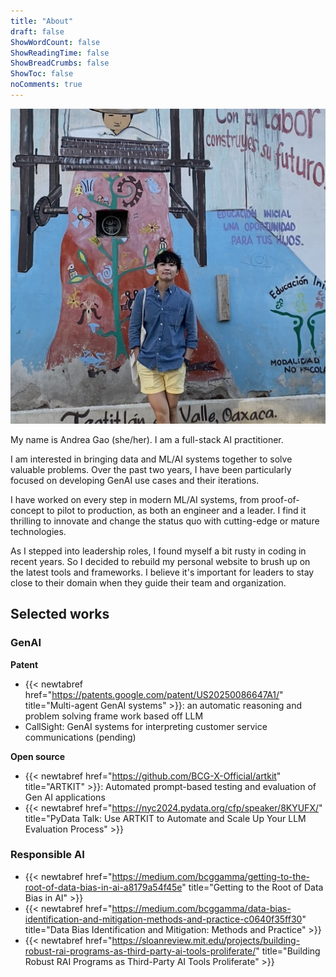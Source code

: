 ```yaml
---
title: "About"
draft: false
ShowWordCount: false
ShowReadingTime: false
ShowBreadCrumbs: false
ShowToc: false
noComments: true
---
```


<img src="images/profile.jpg" alt="about me" width="600"/>

My name is Andrea Gao (she/her). I am a full-stack AI practitioner.

I am interested in bringing data and ML/AI systems together to solve valuable problems. Over the past two years, I have been particularly focused on developing GenAI use cases and their iterations.

I have worked on every step in modern ML/AI systems, from proof-of-concept to pilot to production, as both an engineer and a leader. I find it thrilling to innovate and change the status quo with cutting-edge or mature technologies.

As I stepped into leadership roles, I found myself a bit rusty in coding in recent years. So I decided to rebuild my personal website to brush up on the latest tools and frameworks. I believe it's important for leaders to stay close to their domain when they guide their team and organization.

## Selected works

### GenAI

**Patent**

- {{< newtabref href="https://patents.google.com/patent/US20250086647A1/" title="Multi-agent GenAI systems" >}}: an automatic reasoning and problem solving frame work based off LLM
- CallSight: GenAI systems for interpreting customer service communications (pending)

**Open source**

- {{< newtabref href="https://github.com/BCG-X-Official/artkit" title="ARTKIT" >}}: Automated prompt-based testing and evaluation of Gen AI applications
- {{< newtabref href="https://nyc2024.pydata.org/cfp/speaker/8KYUFX/" title="PyData Talk: Use ARTKIT to Automate and Scale Up Your LLM Evaluation Process" >}}

### Responsible AI

- {{< newtabref href="https://medium.com/bcggamma/getting-to-the-root-of-data-bias-in-ai-a8179a54f45e" title="Getting to the Root of Data Bias in AI" >}}
- {{< newtabref href="https://medium.com/bcggamma/data-bias-identification-and-mitigation-methods-and-practice-c0640f35ff30" title="Data Bias Identification and Mitigation: Methods and Practice" >}}
- {{< newtabref href="https://sloanreview.mit.edu/projects/building-robust-rai-programs-as-third-party-ai-tools-proliferate/" title="Building Robust RAI Programs as Third-Party AI Tools Proliferate" >}}
